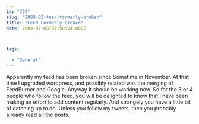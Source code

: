 ```yaml
---
id: "799"
slug: "2009-02-feed-formerly-broken"
title: "Feed Formerly Broken"
date: 2009-02-03T07:58:24.000Z



tags:

  - "General"
---
```

<div class="sqs-html-content">
  <p>Apparently my feed has been broken since Sometime in November.  At that time I upgraded wordpress, and possibly related was the merging of FeedBurner and Google.  Anyway It should be working now.  So for the 3 or 4 people who follow the feed, you will be delighted to know that I have been making an effort to add content regularly.  And strangely you have a little bit of catching up to do.  Unless you follow my tweets, then you probably already read all the posts.</p>
</div>
